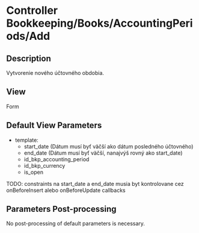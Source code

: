 # Controller Bookkeeping/Books/AccountingPeriods/Add

## Description

Vytvorenie nového účtovného obdobia.

## View

Form

## Default View Parameters

* template:
  * start_date (Dátum musí byť väčší ako dátum posledného účtovného)
  * end_date (Dátum musí byť väčší, nanajvýš rovný ako start_date)
  * id_bkp_accounting_period
  * id_bkp_currency
  * is_open

TODO: constraints na start_date a end_date musia byt kontrolovane cez onBeforeInsert alebo onBeforeUpdate callbacks

## Parameters Post-processing

No post-processing of default parameters is necessary.